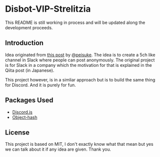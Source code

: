 # Disbot-VIP-Strelitzia

This README is still working in process and will be updated along the development proceeds.

## Introduction

Idea originated from [this post](https://qiita.com/peisuke/items/80984db8b47cd8243019) by [@peisuke](https://github.com/peisuke). The idea is to create a 5ch like channel in Slack where people can post anonymously. The original project is for Slack in a company which the motivation for that is explained in the Qiita post (in Japanese).

This project however, is in a simliar approach but is to build the same thing for Discord. And it is purely for fun.

## Packages Used

- [Discord.js](https://discord.js.org/)
- [Object-hash](https://github.com/puleos/object-hash)

## License

This project is based on MIT, I don't exactly know what that mean but yes we can talk about it if any idea are given. Thank you.
